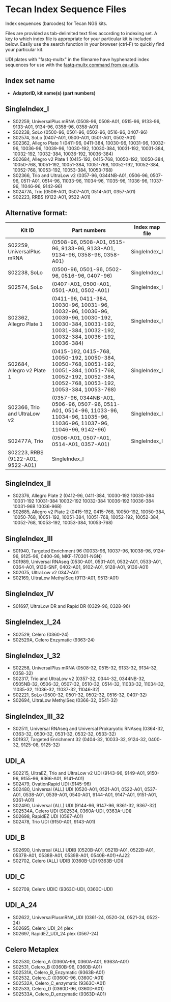 # Tecan Index Sequence Files  
Index sequences (barcodes) for Tecan NGS kits.  
  
Files are provided as tab-delimited text files according to indexing set. A key to which index file is appropriate for your particular kit is included below. Easily use the search function in your browser (ctrl-F) to quickly find your particular kit.  

UDI plates with "fastq-multx" in the filename have hyphenated index sequences for use with the [fastq-multx command from ea-utils](https://expressionanalysis.github.io/ea-utils/).  

## Index set name
* **AdaptorID, kit name(s) (part numbers)**  
  
## SingleIndex_I  
* S02259, UniversalPlus mRNA (0508-96, 0508-A01, 0515-96, 9133-96, 9133-A01, 9134-96, 0358-96, 0358-A01)  
* S02238, SoLo (0500-96, 0501-96, 0502-96, 0516-96, 0407-96)  
* S02574, SoLo (0407-A01, 0500-A01, 0501-A01, 0502-A01)  
* S02362, Allegro Plate 1 (0411-96, 0411-384, 10030-96, 10031-96, 10032-96, 10036-96, 10039-96, 10030-192, 10030-384, 10031-192, 10031-384, 10032-192, 10032-384, 10036-192, 10036-384)  
* S02684, Allegro v2 Plate 1 (0415-192, 0415-768, 10050-192, 10050-384, 10050-768, 10051-192, 10051-384, 10051-768, 10052-192, 10052-384, 10052-768, 10053-192, 10053-384, 10053-768)  
* S02366, Trio and UltraLow v2 (0357-96, 0344NB-A01, 0506-96, 0507-96, 0511-A01, 0514-96, 11033-96, 11034-96, 11035-96, 11036-96, 11037-96, 11046-96, 9142-96)  
* S02477A, Trio (0506-A01, 0507-A01, 0514-A01, 0357-A01)  
* S02223, RRBS (9122-A01, 9522-A01)  

## Alternative format:  
Kit ID | Part numbers | Index map file
------ | ------------ | --------------
S02259, UniversalPlus mRNA | (0508-96, 0508-A01, 0515-96, 9133-96, 9133-A01, 9134-96, 0358-96, 0358-A01) | SingleIndex_I  
S02238, SoLo | (0500-96, 0501-96, 0502-96, 0516-96, 0407-96) | SingleIndex_I  
S02574, SoLo | (0407-A01, 0500-A01, 0501-A01, 0502-A01) | SingleIndex_I  
S02362, Allegro Plate 1 | (0411-96, 0411-384, 10030-96, 10031-96, 10032-96, 10036-96, 10039-96, 10030-192, 10030-384, 10031-192, 10031-384, 10032-192, 10032-384, 10036-192, 10036-384) | SingleIndex_I  
S02684, Allegro v2 Plate 1 | (0415-192, 0415-768, 10050-192, 10050-384, 10050-768, 10051-192, 10051-384, 10051-768, 10052-192, 10052-384, 10052-768, 10053-192, 10053-384, 10053-768) | SingleIndex_I  
S02366, Trio and UltraLow v2 | (0357-96, 0344NB-A01, 0506-96, 0507-96, 0511-A01, 0514-96, 11033-96, 11034-96, 11035-96, 11036-96, 11037-96, 11046-96, 9142-96) | SingleIndex_I  
S02477A, Trio | (0506-A01, 0507-A01, 0514-A01, 0357-A01) | SingleIndex_I  
S02223, RRBS (9122-A01, 9522-A01) | SingleIndex_I  

## SingleIndex_II  
* S02376, Allegro Plate 2 (0412-96, 0411-384, 10030-192 10030-384 10031-192 10031-384 10032-192 10032-384 10036-192 10036-384 10031-96B 10036-96B)  
* S02685, Allegro v2 Plate 2 (0415-192, 0415-768, 10050-192, 10050-384, 10050-768, 10051-192, 10051-384, 10051-768, 10052-192, 10052-384, 10052-768, 10053-192, 10053-384, 10053-768)  

## SingleIndex_III  
* S01940, Targeted Enrichment 96 (10033-96, 10037-96, 10038-96, 9124-96, 9125-96, 0400-96, MKF-170301-NGN)  
* S01989, Universal RNAseq (0530-A01, 0531-A01, 0532-A01, 0533-A01, 0364-A01, 9136-SNF, 0402-A01, 9102-A01, 9128-A01, 9136-A01)  
* S02075, UltraLow v2 0347-A01  
* S02169, UltraLow MethylSeq (9113-A01, 9513-A01)  

## SingleIndex_IV  
* S01697, UltraLow DR and Rapid DR (0329-96, 0328-96)  

## SingleIndex_I_24  
* S02529, Celero (0360-24)  
* S02529A, Celero Enzymatic (9363-24)  

## SingleIndex_I_32  
* S02258, UniversalPlus mRNA (0508-32, 0515-32, 9133-32, 9134-32, 0358-32)  
* S02317, Trio and UltraLow v2 (0357-32, 0344-32, 0344NB-32, 0505NB-32, 0506-32, 0507-32, 0510-32, 0514-32, 11033-32, 11034-32, 11035-32, 11036-32, 11037-32, 11046-32)  
* S02221, SoLo (0500-32, 0501-32, 0502-32, 0516-32, 0407-32)  
* S02694, UltraLow MethylSeq (0366-32, 0541-32)  

## SingleIndex_III_32  
* S02511, Universal RNAseq and Universal Prokaryotic RNAseq (0364-32, 0363-32, 0530-32, 0531-32, 0532-32, 0533-32)  
* S01937, Targeted Enrichment 32 (0404-32, 10033-32, 9124-32, 0400-32, 9125-08, 9125-32)  

## UDI_A  
* S02215, UltraEZ, Trio and UltraLow v2 UDI (9143-96, 9149-A01, 9150-96, 9155-96, 9366-A01, 9141-A01)  
* S02479, OvationRapid UDI (9145-96)  
* S02480, Universal (ALL) UDI (0520-A01, 0521-A01, 0522-A01, 0537-A01, 0538-A01, 0539-A01, 0540-A01, 9144-A01, 9147-A01, 9151-A01, 9361-A01)  
* S02490, Universal (ALL) UDI (9144-96, 9147-96, 9361-32, 9367-32)  
* S02534A, Celero UDI (S02534, 0360A-UDI, 9363A-UDI)  
* S02698, RapidEZ UDI (0567-A01)  
* S02478, Trio UDI (9150-A01, 9143-A01)  

## UDI_B  
* S02690, Universal (ALL) UDIB  (0520B-A01, 0521B-A01, 0522B-A01, 0537B-A01, 0538B-A01, 0539B-A01, 0540B-A01)+AJ22  
* S02702, Celero (ALL) UDIB (0360B-UDI 9363B-UDI)  

## UDI_C  
* S02709, Celero UDIC (9363C-UDI, 0360C-UDI)  

## UDI_A_24  
* S02622, UniversalPlusmRNA_UDI (0361-24, 0520-24, 0521-24, 0522-24)  
* S02695, Celero_UDI_24 plex  
* S02697, RapidEZ_UDI_24 plex (0567-24)  

## Celero Metaplex  
* S02530, Celero_A (0360A-96, 0360A-A01, 9363A-A01)  
* S02531, Celero_B (0360B-96, 0360B-A01)  
* S02531A, Celero_B_Enzymatic (9363B-A01)  
* S02532, Celero_C (0360C-96, 0360C-A01)  
* S02532A, Celero_C_enzymatic (9363C-A01)  
* S02533, Celero_D (0360D-96, 0360D-A01)  
* S02533A, Celero_D_enzymatic (9363D-A01)  


